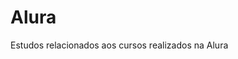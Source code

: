 # Alura                 
Estudos relacionados aos cursos realizados na Alura         
   

 



































